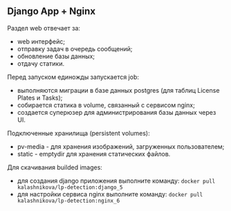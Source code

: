 ## Django App + Nginx

Раздел web отвечает за:
- web интерфейс;
- отправку задач в очередь сообщений;
- обновление базы данных;
- отдачу статики.

Перед запуском единожды запускается job:
- выполняются миграции в базе данных postgres (для таблиц License Plates и Tasks);
- собирается статика в volume, связанный с сервисом nginx;
- создается суперюзер для администрирования базы данных через UI.

Подключенные хранилища (persistent volumes):
- pv-media - для хранения изображений, загруженных пользователем;
- static - emptydir для хранения статических файлов.

Для скачивания builded images:
- для создания django приложения выполните команду: `docker pull kalashnikova/lp-detection:django_5`
- для настройки сервиса nginx выполните команду: `docker pull kalashnikova/lp-detection:nginx_6`